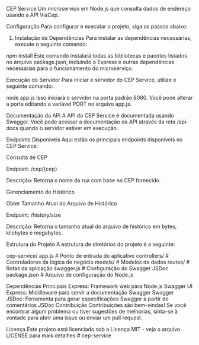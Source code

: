 CEP Service
Um microserviço em Node.js que consulta dados de endereço usando a API ViaCep.

Configuração
Para configurar e executar o projeto, siga os passos abaixo:

1. Instalação de Dependências
Para instalar as dependências necessárias, execute o seguinte comando:


npm install
Este comando instalará todas as bibliotecas e pacotes listados no arquivo package.json, incluindo o Express e outras dependências necessárias para o funcionamento do microserviço.

Execução do Servidor
Para iniciar o servidor do CEP Service, utilize o seguinte comando:


node app.js
Isso iniciará o servidor na porta padrão 8080. Você pode alterar a porta editando a variável PORT no arquivo app.js.

Documentação da API
A API do CEP Service é documentada usando Swagger. Você pode acessar a documentação da API através da rota /api-docs quando o servidor estiver em execução.

Endpoints Disponíveis
Aqui estão os principais endpoints disponíveis no CEP Service:

Consulta de CEP

Endpoint: /cep/{cep}

Descrição: Retorna o nome da rua com base no CEP fornecido.

Gerenciamento de Histórico

Obter Tamanho Atual do Arquivo de Histórico

Endpoint: /history/size

Descrição: Retorna o tamanho atual do arquivo de histórico em bytes, kilobytes e megabytes.

Estrutura do Projeto
A estrutura de diretórios do projeto é a seguinte:

cep-service/
app.js            # Ponto de entrada do aplicativo
controllers/      # Controladores da lógica de negócio
models/           # Modelos de dados
routes/           # Rotas da aplicação
swagger.js        # Configuração do Swagger JSDoc
package.json      # Arquivo de configuração do Node.js

Dependências Principais
Express: Framework web para Node.js
Swagger UI Express: Middleware para servir a documentação Swagger
Swagger JSDoc: Ferramenta para gerar especificações Swagger a partir de comentários JSDoc
Contribuição
Contribuições são bem-vindas! Se você encontrar algum problema ou tiver sugestões de melhorias, sinta-se à vontade para abrir uma issue ou enviar um pull request.

Licença
Este projeto está licenciado sob a Licença MIT - veja o arquivo LICENSE para mais detalhes.# cep-service
